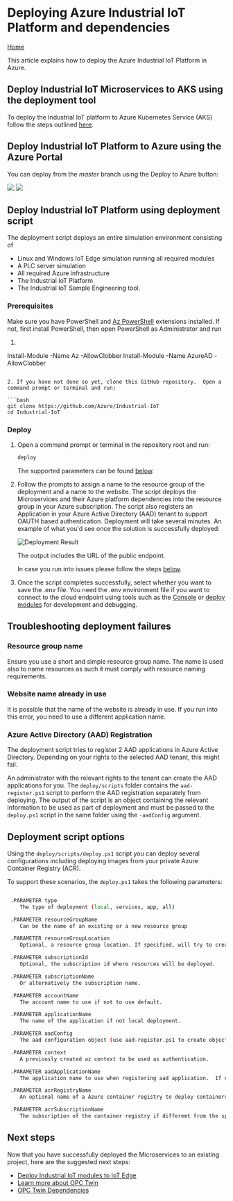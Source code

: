 # Deploying Azure Industrial IoT Platform and dependencies

[Home](readme.md)

This article explains how to deploy the Azure Industrial IoT Platform in Azure.  

## Deploy Industrial IoT Microservices to AKS using the deployment tool

To deploy the Industrial IoT platform to Azure Kubernetes Service (AKS) follow the steps outlined [here](industrial_iot_deployment.md).

## Deploy Industrial IoT Platform to Azure using the Azure Portal

You can deploy from the *master* branch using the Deploy to Azure button:

<a href="https://portal.azure.com/#create/Microsoft.Template/uri/https%3A%2F%2Fraw.githubusercontent.com%2FAzure%2Findustrial-iot%2Fmaster%2Fdeploy%2Fscripts%2Ftemplates%2Fazuredeploy.json" target="_blank">
    <img src="http://azuredeploy.net/deploybutton.png"/></a> <a href="http://armviz.io/#/?load=https%3A%2F%2Fraw.githubusercontent.com%2FAzure%2Findustrial-iot%2Fmaster%2Fdeploy%2Fscripts%2Ftemplates%2Fazuredeploy.json" target="_blank"> <img src="http://armviz.io/visualizebutton.png"/></a>

## Deploy Industrial IoT Platform using deployment script

The deployment script deploys an entire simulation environment consisting of

* Linux and Windows IoT Edge simulation running all required modules
* A PLC server simulation
* All required Azure infrastructure
* The Industrial IoT Platform
* The Industrial IoT Sample Engineering tool.

### Prerequisites

Make sure you have PowerShell and [Az PowerShell](https://docs.microsoft.com/en-us/powershell/azure/install-az-ps) extensions installed.  If not, first install PowerShell, then open PowerShell as Administrator and run

1. ```powershell
Install-Module -Name Az -AllowClobber
   Install-Module -Name AzureAD -AllowClobber
   ```
   
2. If you have not done so yet, clone this GitHub repository.  Open a command prompt or terminal and run:

   ```bash
   git clone https://github.com/Azure/Industrial-IoT
   cd Industrial-IoT
   ```

### Deploy

1. Open a command prompt or terminal in the repository root and run:

   ```bash
   deploy
   ```

   The supported parameters can be found [below](#deployment-script-options).

2. Follow the prompts to assign a name to the resource group of the deployment and a name to the website. The script deploys the Microservices and their Azure platform dependencies into the resource group in your Azure subscription.  The script also registers an Application in your Azure Active Directory (AAD) tenant to support OAUTH based authentication.  Deployment will take several minutes.  An example of what you'd see once the solution is successfully deployed:

   ![Deployment Result](media/deployment1.png)

   The output includes the  URL of the public endpoint.  

   In case you run into issues please follow the steps [below](#troubleshooting-deployment-failures).

3. Once the script completes successfully, select whether you want to save the .env file.  You need the .env environment file if you want to connect to the cloud endpoint using tools such as the [Console](howto-use-cli.md) or [deploy modules](howto-deploy-modules.md) for development and debugging.

## Troubleshooting deployment failures

### Resource group name

Ensure you use a short and simple resource group name.  The name is used also to name resources as such it must comply with resource naming requirements.  

### Website name already in use

It is possible that the name of the website is already in use.  If you run into this error, you need to use a different application name.

### Azure Active Directory (AAD) Registration

The deployment script tries to register 2 AAD applications in Azure Active Directory.  Depending on your rights to the selected AAD tenant, this might fail.   

An administrator with the relevant rights to the tenant can create the AAD applications for you.  The `deploy/scripts` folder contains the `aad-register.ps1` script to perform the AAD registration separately from deploying.  The output of the script is an object containing the relevant information to be used as part of deployment and must be passed to the `deploy.ps1` script in the same folder using the `-aadConfig` argument.

## Deployment script options

Using the  `deploy/scripts/deploy.ps1`  script you can deploy several configurations including deploying images from your private Azure Container Registry (ACR).

To support these scenarios, the `deploy.ps1` takes the following parameters:

```bash

 .PARAMETER type
    The type of deployment (local, services, app, all)

 .PARAMETER resourceGroupName
    Can be the name of an existing or a new resource group

 .PARAMETER resourceGroupLocation
    Optional, a resource group location. If specified, will try to create a new resource group in this location.

 .PARAMETER subscriptionId
    Optional, the subscription id where resources will be deployed.

 .PARAMETER subscriptionName
    Or alternatively the subscription name.

 .PARAMETER accountName
    The account name to use if not to use default.

 .PARAMETER applicationName
    The name of the application if not local deployment. 

 .PARAMETER aadConfig
    The aad configuration object (use aad-register.ps1 to create object).  If not provides calls aad-register.ps1.

 .PARAMETER context
    A previously created az context to be used as authentication.

 .PARAMETER aadApplicationName
    The application name to use when registering aad application.  If not set, uses applicationName

 .PARAMETER acrRegistryName
    An optional name of a Azure container registry to deploy containers from.

 .PARAMETER acrSubscriptionName
    The subscription of the container registry if differemt from the specified subscription.
```

## Next steps

Now that you have successfully deployed the Microservices to an existing project, here are the suggested next steps:

* [Deploy Industrial IoT modules to IoT Edge](howto-deploy-modules.md)
* [Learn more about OPC Twin](services/readme.md)
* [OPC Twin Dependencies](services/dependencies.md)
